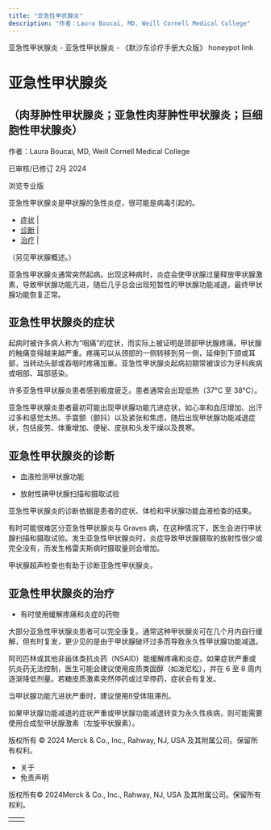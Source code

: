 ```yaml
---
title: "亚急性甲状腺炎"
description: "作者：Laura Boucai, MD, Weill Cornell Medical College"
---
```


﻿亚急性甲状腺炎 \- 亚急性甲状腺炎 \- 《默沙东诊疗手册大众版》 honeypot link

# 亚急性甲状腺炎

## （肉芽肿性甲状腺炎；亚急性肉芽肿性甲状腺炎；巨细胞性甲状腺炎）

作者：Laura Boucai, MD, Weill Cornell Medical College

已审核/已修订 2月 2024

浏览专业版

亚急性甲状腺炎是甲状腺的急性炎症，很可能是病毒引起的。

- [症状](#症状_v12757419_zh) \|
- [诊断](#诊断_v12757422_zh) \|
- [治疗](#治疗_v12757426_zh) \|

（另见甲状腺概述。）

亚急性甲状腺炎通常突然起病。出现这种病时，炎症会使甲状腺过量释放甲状腺激素，导致甲状腺功能亢进，随后几乎总会出现短暂性的甲状腺功能减退，最终甲状腺功能恢复正常。

## 亚急性甲状腺炎的症状

起病时被许多病人称为“咽痛”的症状，而实际上被证明是颈部甲状腺疼痛。甲状腺的触痛变得越来越严重。疼痛可以从颈部的一侧转移到另一侧，延伸到下颌或耳部，当转动头部或吞咽时疼痛加重。亚急性甲状腺炎起病初期常被误诊为牙科疾病或咽部、耳部感染。

许多亚急性甲状腺炎患者感到极度疲乏。患者通常会出现低热（37°C 至 38°C）。

亚急性甲状腺炎患者最初可能出现甲状腺功能亢进症状，如心率和血压增加、出汗过多和感觉太热、手震颤（颤抖）以及紧张和焦虑，随后出现甲状腺功能减退症状，包括疲劳、体重增加、便秘、皮肤和头发干燥以及畏寒。

## 亚急性甲状腺炎的诊断

- 血液检测甲状腺功能

- 放射性碘甲状腺扫描和摄取试验


亚急性甲状腺炎的诊断依据是患者的症状、体检和甲状腺功能血液检查的结果。

有时可能很难区分亚急性甲状腺炎与 Graves 病，在这种情况下，医生会进行甲状腺扫描和摄取试验。发生亚急性甲状腺炎时，炎症导致甲状腺摄取的放射性很少或完全没有，而发生格雷夫斯病时摄取量则会增加。

甲状腺超声检查也有助于诊断亚急性甲状腺炎。

## 亚急性甲状腺炎的治疗

- 有时使用缓解疼痛和炎症的药物


大部分亚急性甲状腺炎患者可以完全康复。通常这种甲状腺炎可在几个月内自行缓解，但有时复发，更少见的是由于甲状腺破坏过多而导致永久性甲状腺功能减退。

阿司匹林或其他非甾体类抗炎药（NSAID）能缓解疼痛和炎症。如果症状严重或抗炎药无法控制，医生可能会建议使用皮质类固醇（如泼尼松），并在 6 至 8 周内逐渐降低剂量。若糖皮质激素突然停药或过早停药，症状会有复发。

当甲状腺功能亢进状严重时，建议使用ß受体阻滞剂。

如果甲状腺功能减退的症状严重或甲状腺功能减退转变为永久性疾病，则可能需要使用合成型甲状腺激素（左旋甲状腺素）。



版权所有 © 2024
Merck & Co., Inc., Rahway, NJ, USA 及其附属公司。保留所有权利。

- 关于
- 免责声明

版权所有© 2024Merck & Co., Inc., Rahway, NJ, USA 及其附属公司。保留所有权利。

|     |     |
| --- | --- |
|  |  |